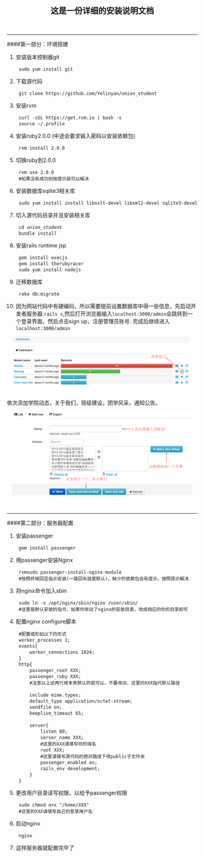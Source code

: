 ## <center> 这是一份详细的安装说明文档 </center>
<br>
<hr>
####第一部分：环境搭建

1. 安装版本控制器git

		sudo yum install git

2. 下载源代码

		git clone https://github.com/Yelinyan/union_student

3. 安装rvm

		curl -sSL https://get.rvm.io | bash -s
		source ~/.profile

4. 安装ruby2.0.0 (中途会要求输入密码以安装依赖包)
		
		rvm install 2.0.0
		
5. 切换ruby到2.0.0
		
		rvm use 2.0.0
		#如果没有成功则按提示就可以解决

6. 安装数据库sqlite3相关库
	
		sudo yum install install libxslt-devel libxml2-devel sqlite3-devel

7. 切入源代码目录并且安装相关库

		cd union_student
		bundle install

8. 安装rails runtime jsp
		
		gem install execjs
		gem install therubyracer
		sudo yum install nodejs

9. 迁移数据库
		
		rake db:migrate

10. 因为网站代码中有硬编码，所以需要提前设置数据库中得一些信息，先启动开发者服务器:`rails s`,然后打开浏览器输入`localhost:3000/admin`会跳转到一个登录界面，然后点击sign up，注册管理员账号. 完成后继续进入`localhost:3000/admin`

<img src="im0.tiff" width="490"/>

依次添加学院动态，关于我们，班级建设，团学风采，通知公告。

<img src="im1.tiff" width="490"/>


<br><hr>
####第二部分：服务器配置

1. 安装passenger
        
        gem install passenger
   
2. 用passenger安装Nginx

        rvmsudo passenger-install-nginx-module
        #按照终端回显指示安装(一路回车就是默认)，缺少的依赖包会有提示，按照提示解决
        
3. 将nginx命令加入sbin

        sudo ln -s /opt/nginx/sbin/nginx /user/sbin/
        #这里是默认安装的指令，如果你改动了nginx的安装目录，改成相应的你的目录即可
        
4. 配置nginx configure脚本

        #配置成形如以下的形式
        worker_processes 1;
        events{
            worker_connections 1024;
        }
        http{
            passenger_root XXX;
            passenger_ruby XXX;
            #注意以上这两行用本来默认的就可以，不要改动，这里的XXX指代默认路径
            
            include mime.types;
            default_type application/octet-stream;
            sendfile on;
            keeplive_timeout 65;
            
            server{
                listen 80;
                server_name XXX;
                #这里的XXX请填写你的域名
                root XXX;
                #这里请填写源代码的绝对路径下得public子文件夹
                passenger_enabled on;
                rails_env development;
            }
        }
   
5. 更改用户目录读写权限，以给予passenger权限

        sudo chmod o+x "/home/XXX"
        #这里的XXX请填写自己的登录用户名
        
6. 启动nginx

        nginx
        
7. 这样服务器就配置完毕了